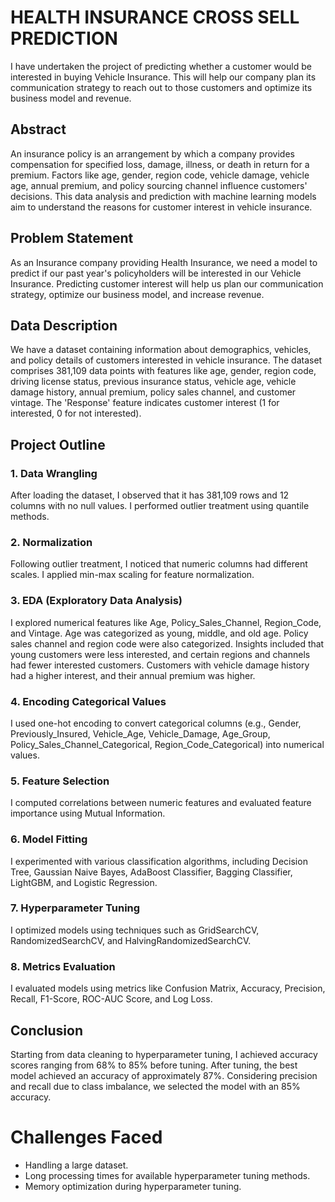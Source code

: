 # HEALTH INSURANCE CROSS SELL PREDICTION

I have undertaken the project of predicting whether a customer would be interested in buying Vehicle Insurance. This will help our company plan its communication strategy to reach out to those customers and optimize its business model and revenue.

## Abstract

An insurance policy is an arrangement by which a company provides compensation for specified loss, damage, illness, or death in return for a premium. Factors like age, gender, region code, vehicle damage, vehicle age, annual premium, and policy sourcing channel influence customers' decisions. This data analysis and prediction with machine learning models aim to understand the reasons for customer interest in vehicle insurance.

## Problem Statement

As an Insurance company providing Health Insurance, we need a model to predict if our past year's policyholders will be interested in our Vehicle Insurance. Predicting customer interest will help us plan our communication strategy, optimize our business model, and increase revenue.

## Data Description

We have a dataset containing information about demographics, vehicles, and policy details of customers interested in vehicle insurance. The dataset comprises 381,109 data points with features like age, gender, region code, driving license status, previous insurance status, vehicle age, vehicle damage history, annual premium, policy sales channel, and customer vintage. The 'Response' feature indicates customer interest (1 for interested, 0 for not interested).

## Project Outline

### 1. Data Wrangling

After loading the dataset, I observed that it has 381,109 rows and 12 columns with no null values. I performed outlier treatment using quantile methods.

### 2. Normalization

Following outlier treatment, I noticed that numeric columns had different scales. I applied min-max scaling for feature normalization.

### 3. EDA (Exploratory Data Analysis)

I explored numerical features like Age, Policy_Sales_Channel, Region_Code, and Vintage. Age was categorized as young, middle, and old age. Policy sales channel and region code were also categorized. Insights included that young customers were less interested, and certain regions and channels had fewer interested customers. Customers with vehicle damage history had a higher interest, and their annual premium was higher.

### 4. Encoding Categorical Values

I used one-hot encoding to convert categorical columns (e.g., Gender, Previously_Insured, Vehicle_Age, Vehicle_Damage, Age_Group, Policy_Sales_Channel_Categorical, Region_Code_Categorical) into numerical values.

### 5. Feature Selection

I computed correlations between numeric features and evaluated feature importance using Mutual Information.

### 6. Model Fitting

I experimented with various classification algorithms, including Decision Tree, Gaussian Naive Bayes, AdaBoost Classifier, Bagging Classifier, LightGBM, and Logistic Regression.

### 7. Hyperparameter Tuning

I optimized models using techniques such as GridSearchCV, RandomizedSearchCV, and HalvingRandomizedSearchCV.

### 8. Metrics Evaluation

I evaluated models using metrics like Confusion Matrix, Accuracy, Precision, Recall, F1-Score, ROC-AUC Score, and Log Loss.

## Conclusion

Starting from data cleaning to hyperparameter tuning, I achieved accuracy scores ranging from 68% to 85% before tuning. After tuning, the best model achieved an accuracy of approximately 87%. Considering precision and recall due to class imbalance, we selected the model with an 85% accuracy.

# Challenges Faced

- Handling a large dataset.
- Long processing times for available hyperparameter tuning methods.
- Memory optimization during hyperparameter tuning.

